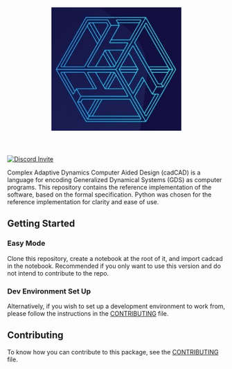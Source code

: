 <h1 align="center">
<img src="/docs/logo/logo.jpg" width="300">
</h1><br>

[![Discord Invite](https://dcbadge.vercel.app/api/server/FP2FGJb4tJ)](https://discord.gg/FP2FGJb4tJ)

Complex Adaptive Dynamics Computer Aided Design (cadCAD) is a language for encoding Generalized Dynamical Systems (GDS) as computer programs. This repository contains the reference implementation of the software, based on the formal specification. Python was chosen for the reference implementation for clarity and ease of use.

## Getting Started

### Easy Mode
Clone this repository, create a notebook at the root of it, and import cadcad in the notebook. Recommended if you only want to use this version and do not intend to contribute to the repo.

### Dev Environment Set Up
Alternatively, if you wish to set up a development environment to work from, please follow the instructions in the [CONTRIBUTING](CONTRIBUTING.md) file.


## Contributing

To know how you can contribute to this package, see the [CONTRIBUTING](CONTRIBUTING.md) file.
